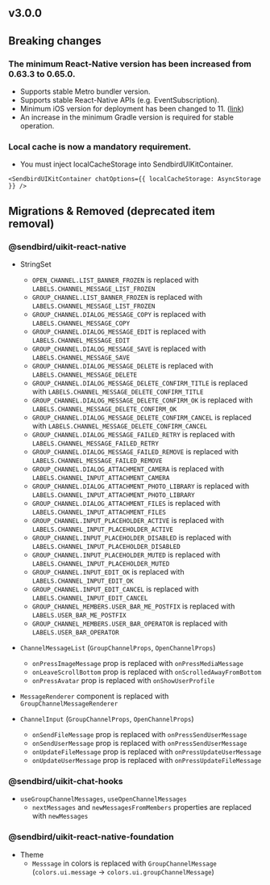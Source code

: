 ## v3.0.0

## Breaking changes

### The minimum React-Native version has been increased from 0.63.3 to 0.65.0.

- Supports stable Metro bundler version.
- Supports stable React-Native APIs (e.g. EventSubscription).
- Minimum iOS version for deployment has been changed to 11. ([link](https://developer.apple.com/documentation/xcode-release-notes/xcode-14-release-notes#Deprecations))
- An increase in the minimum Gradle version is required for stable operation.

### Local cache is now a mandatory requirement.

- You must inject localCacheStorage into SendbirdUIKitContainer.

```tsx
<SendbirdUIKitContainer chatOptions={{ localCacheStorage: AsyncStorage }} />
```

## Migrations & Removed (deprecated item removal)

### @sendbird/uikit-react-native

- StringSet

  - `OPEN_CHANNEL.LIST_BANNER_FROZEN` is replaced with `LABELS.CHANNEL_MESSAGE_LIST_FROZEN`
  - `GROUP_CHANNEL.LIST_BANNER_FROZEN` is replaced with `LABELS.CHANNEL_MESSAGE_LIST_FROZEN`
  - `GROUP_CHANNEL.DIALOG_MESSAGE_COPY` is replaced with `LABELS.CHANNEL_MESSAGE_COPY`
  - `GROUP_CHANNEL.DIALOG_MESSAGE_EDIT` is replaced with `LABELS.CHANNEL_MESSAGE_EDIT`
  - `GROUP_CHANNEL.DIALOG_MESSAGE_SAVE` is replaced with `LABELS.CHANNEL_MESSAGE_SAVE`
  - `GROUP_CHANNEL.DIALOG_MESSAGE_DELETE` is replaced with `LABELS.CHANNEL_MESSAGE_DELETE`
  - `GROUP_CHANNEL.DIALOG_MESSAGE_DELETE_CONFIRM_TITLE` is replaced with `LABELS.CHANNEL_MESSAGE_DELETE_CONFIRM_TITLE`
  - `GROUP_CHANNEL.DIALOG_MESSAGE_DELETE_CONFIRM_OK` is replaced with `LABELS.CHANNEL_MESSAGE_DELETE_CONFIRM_OK`
  - `GROUP_CHANNEL.DIALOG_MESSAGE_DELETE_CONFIRM_CANCEL` is replaced with `LABELS.CHANNEL_MESSAGE_DELETE_CONFIRM_CANCEL`
  - `GROUP_CHANNEL.DIALOG_MESSAGE_FAILED_RETRY` is replaced with `LABELS.CHANNEL_MESSAGE_FAILED_RETRY`
  - `GROUP_CHANNEL.DIALOG_MESSAGE_FAILED_REMOVE` is replaced with `LABELS.CHANNEL_MESSAGE_FAILED_REMOVE`
  - `GROUP_CHANNEL.DIALOG_ATTACHMENT_CAMERA` is replaced with `LABELS.CHANNEL_INPUT_ATTACHMENT_CAMERA`
  - `GROUP_CHANNEL.DIALOG_ATTACHMENT_PHOTO_LIBRARY` is replaced with `LABELS.CHANNEL_INPUT_ATTACHMENT_PHOTO_LIBRARY`
  - `GROUP_CHANNEL.DIALOG_ATTACHMENT_FILES` is replaced with `LABELS.CHANNEL_INPUT_ATTACHMENT_FILES`
  - `GROUP_CHANNEL.INPUT_PLACEHOLDER_ACTIVE` is replaced with `LABELS.CHANNEL_INPUT_PLACEHOLDER_ACTIVE`
  - `GROUP_CHANNEL.INPUT_PLACEHOLDER_DISABLED` is replaced with `LABELS.CHANNEL_INPUT_PLACEHOLDER_DISABLED`
  - `GROUP_CHANNEL.INPUT_PLACEHOLDER_MUTED` is replaced with `LABELS.CHANNEL_INPUT_PLACEHOLDER_MUTED`
  - `GROUP_CHANNEL.INPUT_EDIT_OK` is replaced with `LABELS.CHANNEL_INPUT_EDIT_OK`
  - `GROUP_CHANNEL.INPUT_EDIT_CANCEL` is replaced with `LABELS.CHANNEL_INPUT_EDIT_CANCEL`
  - `GROUP_CHANNEL_MEMBERS.USER_BAR_ME_POSTFIX` is replaced with `LABELS.USER_BAR_ME_POSTFIX`
  - `GROUP_CHANNEL_MEMBERS.USER_BAR_OPERATOR` is replaced with `LABELS.USER_BAR_OPERATOR`

- `ChannelMessageList` (`GroupChannelProps`, `OpenChannelProps`)

  - `onPressImageMessage` prop is replaced with `onPressMediaMessage`
  - `onLeaveScrollBottom` prop is replaced with `onScrolledAwayFromBottom`
  - `onPressAvatar` prop is replaced with `onShowUserProfile`

- `MessageRenderer` component is replaced with `GroupChannelMessageRenderer`

- `ChannelInput` (`GroupChannelProps`, `OpenChannelProps`)
  - `onSendFileMessage` prop is replaced with `onPressSendUserMessage`
  - `onSendUserMessage` prop is replaced with `onPressSendUserMessage`
  - `onUpdateFileMessage` prop is replaced with `onPressUpdateUserMessage`
  - `onUpdateUserMessage` prop is replaced with `onPressUpdateFileMessage`

### @sendbird/uikit-chat-hooks

- `useGroupChannelMessages`, `useOpenChannelMessages`
  - `nextMessages` and `newMessagesFromMembers` properties are replaced with `newMessages`

### @sendbird/uikit-react-native-foundation

- Theme
  - `Messsage` in colors is replaced with `GroupChannelMessage` (`colors.ui.message` -> `colors.ui.groupChannelMessage`)
